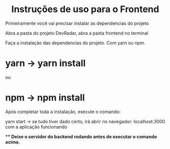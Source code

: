 <h1 align="center">Instruções de uso para o Frontend</h1>
 
<p>Primeiramente você vai precisar instalar as dependencias do projeto</p>
<p>Abra a pasta do projeto DevRadar, abra a pasta frontend no terminal</p>

<p>Faça a instalação das dependencias do projeto. Com yarn ou npm.</p>

# yarn -> yarn install 
  
<p>ou</p>
    
# npm -> npm install
  
<p>Após completar toda a instalação, execute o comando: </p>
<p>yarn start -> se tudo tiver dado certo, irá abrir no navegador: localhost:3000 com a aplicação funcionando</p>
<p><strong> ** Deixe o servidor do backend rodando antes de executar o comando acima.</strong></p>
   
